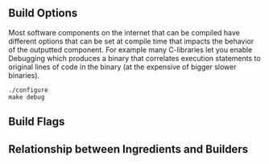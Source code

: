 ## Build Options
Most software components on the internet that can be compiled have different options that can be set at compile time that impacts the behavior of the outputted component. For example many C-libraries let you enable Debugging which produces a binary that correlates execution statements to original lines of code in the binary (at the expensive of bigger slower binaries). 

```
./configure
make debug
```

## Build Flags

## Relationship between Ingredients and Builders
<!--stackedit_data:
eyJoaXN0b3J5IjpbNjA5NzA4MzU1LDgxNTY5NTQwNV19
-->